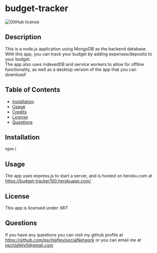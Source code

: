 # budget-tracker

  ![GitHub license](https://img.shields.io/badge/license-MIT-orange.svg)
  
  ## Description
  This is a node.js application using MongoDB as the backend database.<br>
  With this app, you can track your budget by adding expenses/deposits to your budget.<br>
  The app also uses indexedDB and service workers to allow for offline functionality, as well as a desktop version of the app that you can download!

  ## Table of Contents

  * [Installation](#installation)
  * [Usage](#usage)
  * [Credits](#credits)
  * [License](#license)
  * [Questions](#questions)


  ## Installation
  npm i

  ## Usage
  The app uses express.js to start a server, and is hosted on heroku.com at <https://budget-tracker100.herokuapp.com/><br>
  ## License
  This app is licensed under:
  MIT  

  ## Questions
  If you have any questions you can visit my github profile at <https://github.com/pschlafley/socialNetwork>
  or you can email me at <pschlafely0@gmail.com>